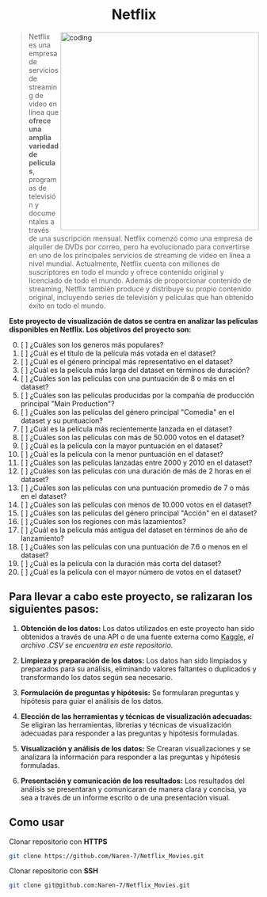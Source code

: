 <h1 align="center">Netflix</h1> 
<img align="right" alt="coding" width="400" src="https://wallpapers.com/images/high/netflix-aesthetic-popcorn-z16yswlqxnwom6wk.webp">


> Netflix es una empresa de servicios de streaming de video en línea que **ofrece una amplia variedad de películas**, programas de televisión y documentales a través de una suscripción mensual. Netflix comenzó como una empresa de alquiler de DVDs por correo, pero ha evolucionado para convertirse en uno de los principales servicios de streaming de video en línea a nivel mundial. Actualmente, Netflix cuenta con millones de suscriptores en todo el mundo y ofrece contenido original y licenciado de todo el mundo. Además de proporcionar contenido de streaming, Netflix también produce y distribuye su propio contenido original, incluyendo series de televisión y películas que han obtenido éxito en todo el mundo.

**Este proyecto de visualización de datos se centra en analizar las películas disponibles en Netflix. Los objetivos del proyecto son:**

0. [ ] ¿Cuáles son los generos más populares?
1. [ ] ¿Cuál es el título de la película más votada en el dataset?
2. [ ] ¿Cuál es el género principal más representativo en el dataset?
3. [ ] ¿Cuál es la película más larga del dataset en términos de duración?
4. [ ] ¿Cuáles son las películas con una puntuación de 8 o más en el dataset?
5. [ ] ¿Cuáles son las películas producidas por la compañía de producción principal "Main Production"?
6. [ ] ¿Cuáles son las películas del género principal "Comedia" en el dataset y su puntuacion?
7. [ ] ¿Cuál es la película más recientemente lanzada en el dataset?
8. [ ] ¿Cuáles son las películas con más de 50.000 votos en el dataset?
9. [ ] ¿Cuál es la película con la mayor puntuación en el dataset?
10. [ ] ¿Cuál es la película con la menor puntuación en el dataset?
11. [ ] ¿Cuáles son las películas lanzadas entre 2000 y 2010 en el dataset?
12. [ ] ¿Cuáles son las películas con una duración de más de 2 horas en el dataset?
13. [ ] ¿Cuáles son las películas con una puntuación promedio de 7 o más en el dataset?
14. [ ] ¿Cuáles son las películas con menos de 10.000 votos en el dataset?
15. [ ] ¿Cuáles son las películas del género principal "Acción" en el dataset?
16. [ ] ¿Cuáles son los regiones con más lazamientos?
17. [ ] ¿Cuál es la película más antigua del dataset en términos de año de lanzamiento?
18. [ ] ¿Cuáles son las películas con una puntuación de 7.6 o menos en el dataset?
19. [ ] ¿Cuál es la película con la duración más corta del dataset?
20. [ ] ¿Cuál es la película con el mayor número de votos en el dataset?

## Para llevar a cabo este proyecto, se ralizaran los siguientes pasos:

1. **Obtención de los datos:** Los datos utilizados en este proyecto han sido obtenidos a través de una API o de una fuente externa como [Kaggle](https://www.kaggle.com/datasets/thedevastator/the-ultimate-netflix-tv-shows-and-movies-dataset), _el archivo .CSV se encuentra en este repositorio._

2. **Limpieza y preparación de los datos:** Los datos han sido limpiados y preparados para su análisis, eliminando valores faltantes o duplicados y transformando los datos según sea necesario.

3. **Formulación de preguntas y hipótesis:** Se formularan preguntas y hipótesis para guiar el análisis de los datos.

4. **Elección de las herramientas y técnicas de visualización adecuadas:** Se eligiran las herramientas, librerias y técnicas de visualización adecuadas para responder a las preguntas y hipótesis formuladas.

5. **Visualización y análisis de los datos:** Se Crearan visualizaciones y se  analizara la información para responder a las preguntas y hipótesis formuladas.

6. **Presentación y comunicación de los resultados:** Los resultados del análisis se  presentaran y comunicaran de manera clara y concisa, ya sea a través de un informe escrito o de una presentación visual.

## Como usar 

Clonar repositorio con **HTTPS**
```bash
git clone https://github.com/Naren-7/Netflix_Movies.git
```

Clonar repositorio con **SSH**
```bash
git clone git@github.com:Naren-7/Netflix_Movies.git
```
